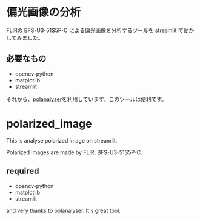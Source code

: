 # 偏光画像の分析

FLIRの BFS-U3-51S5P-C による偏光画像を分析するツールを streamlit で動かしてみました。

## 必要なもの

- opencv-python
- matplotlib
- streamlit

それから、[polanalyser](https://github.com/elerac/polanalyser)を利用しています。このツールは便利です。

# polarized_image
This is 
analyse polarized image on streamlit.

Polarized images are made by FLIR, BFS-U3-51S5P-C.

## required

- opencv-python
- matplotlib
- streamlit

and very thanks to [polanalyser](https://github.com/elerac/polanalyser). It's great tool.

